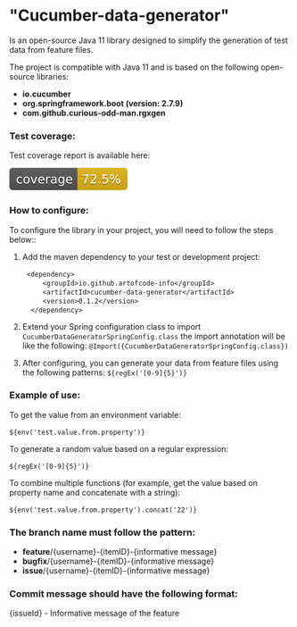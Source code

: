 # "Cucumber-data-generator" 
Is an open-source Java 11 library designed to simplify the generation of test data from feature files.

The project is compatible with Java 11 and is based on the following open-source libraries:

* **io.cucumber**
* **org.springframework.boot (version: 2.7.9)**
* **com.github.curious-odd-man.rgxgen**

### Test coverage:
Test coverage report is available here:

![test coverage](.github/badges/jacoco.svg)

### How to configure:

To configure the library in your project, you will need to follow the steps below::

1. Add the maven dependency to your test or development project:

        <dependency>
            <groupId>io.github.artofcode-info</groupId>
            <artifactId>cucumber-data-generator</artifactId>
            <version>0.1.2</version>
         </dependency>

2. Extend your Spring configuration class to import
   `CucumberDataGeneratorSpringConfig.class` the import annotation will be like the following:
   `@Import({CucumberDataGeneratorSpringConfig.class})`

3. After configuring, you can generate your data from feature files using the following patterns: `${regEx('[0-9]{5}')} `

### Example of use:

To get the value from an environment variable:

    ${env('test.value.from.property')}

To generate a random value based on a regular expression:

    ${regEx('[0-9]{5}')}

To combine multiple functions (for example, get the value based on property name and concatenate with a string):

    ${env('test.value.from.property').concat('22')}

### The branch name must follow the pattern:

* **feature**/{username}-{itemID}-{informative message}
* **bugfix**/{username}-{itemID}-{informative message}
* **issue**/{username}-{itemID}-{informative message}

### Commit message should have the following format:

{issueId} - Informative message of the feature
